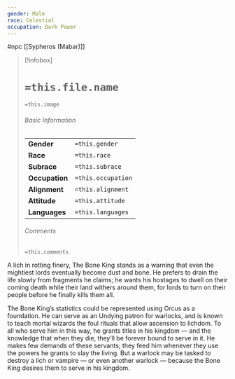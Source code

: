 ```yaml
---
gender: Male
race: Celestial
occupation: Dark Power
---
```

 #npc [[Sypheros (Mabar)]]

> [!infobox]
> # `=this.file.name`
> `=this.image`
> ###### Basic Information
> |  |  |
> | ---- | ---- |
> | **Gender** | `=this.gender` |
> | **Race** | `=this.race` |
> | **Subrace** | `=this.subrace` |
> | **Occupation** | `=this.occupation` |
> | **Alignment** | `=this.alignment` |
> | **Attitude** | `=this.attitude` |
> | **Languages** | `=this.languages` |
> ###### Comments
> `=this.comments`

A lich in rotting finery, The Bone King stands as a warning that even the mightiest lords eventually become dust and bone. He prefers to drain the life slowly from fragments he claims; he wants his hostages to dwell on their coming death while their land withers around them, for lords to turn on their people before he finally kills them all.

The Bone King’s statistics could be represented using Orcus as a foundation. He can serve as an Undying patron for warlocks, and is known to teach mortal wizards the foul rituals that allow ascension to lichdom. To all who serve him in this way, he grants titles in his kingdom — and the knowledge that when they die, they’ll be forever bound to serve in it. He makes few demands of these servants; they feed him whenever they use the powers he grants to slay the living. But a warlock may be tasked to destroy a lich or vampire — or even another warlock — because the Bone King desires them to serve in his kingdom.

